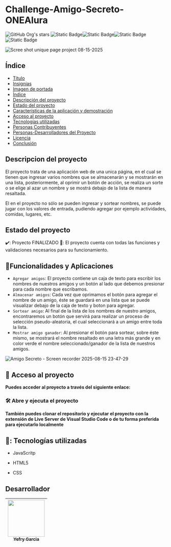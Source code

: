 ﻿# Challenge-Amigo-Secreto-ONEAlura

![GitHub Org's stars](https://img.shields.io/github/stars/camilafernanda?style=social)
![Static Badge](https://img.shields.io/badge/estado-finalizado-green)![Static Badge](https://img.shields.io/badge/terminado-agosto12-blue)![Static Badge](https://img.shields.io/badge/desplegado-agosto17-purple)![Static Badge](https://img.shields.io/badge/Alura_x_ONE-orange)

![Scree shot unique page project 08-15-2025](https://github.com/user-attachments/assets/26889391-dd1b-4fcd-ac1a-2a4eb41db5d9)

## Índice
* [Título](#Título)
* [Insignias](#insignias)
* [Imagen de portada](#imagen-de-portada)
* [Índice](#índice)
* [Descripción del proyecto](#descripción-del-proyecto)
* [Estado del proyecto](#Estado-del-proyecto)
* [Características de la aplicación y demostración](#Características-de-la-aplicación-y-demostración)
* [Acceso al proyecto](#acceso-proyecto)
* [Tecnologías utilizadas](#tecnologías-utilizadas)
* [Personas Contribuyentes](#personas-contribuyentes)
* [Personas-Desarrolladores del Proyecto](#personas-desarrolladores)
* [Licencia](#licencia)
* [Conclusión](#conclusión)

## Descripcion del proyecto
El proyecto trata de una aplicación web de una unica página, en el cual se tienen que ingresar varios nombres que se almacenarán y se mostrarán en una lista, posteriormente, al oprimir un botón de acción, se realiza un sorte o se elige al azar un nombre y se mostrá debajo de la lista de manera resaltada. 

El en el proyecto no sólo se pueden ingresar y sortear nombres, se puede jugar con los valores de entrada, pudiendo agregar por ejemplo actividades, comidas, lugares, etc.

## Estado del proyecto
✔️: Proyecto FINALIZADO 🚀:
El proyecto cuenta con todas las funciones y validaciones necesarios para su funcionamiento.

## :hammer:Funcionalidades y Aplicaciones
- `Agregar amigos`: El proyecto contiene un caja de texto para escribir los nombres de nuestros amigos y un botón al lado que debemos presionar para cada nombre que escribamos.
- `Almacenar amigos`: Cada vez que oprimamos el botón para agregar el nombre de un amigo, éste se guardará en una lista que se puede visualizar debajo de la caja de texto y boton para agregar.
- `Sortear amigo`: Al final de la lista de los nombres de nuestro amigos, encontraremos un botón que servirá para realizar un proceso de selección pseudo-aleatoria, el cual seleccionará a un amigo entre toda la lista.
- `Mostrar amigo ganador`: Al presionar el botón para sortear, sobre éste mismo, se mostrará el nombre resaltado en una letra más grande y en color verde el nombre seleccionado/ganador de la lista de nuestros amigos.

![Amigo Secreto - Screen recorder 2025-08-15 23-47-29](https://github.com/user-attachments/assets/58c18cd2-b18b-46d0-9848-64e01b69e310)

## 📁 Acceso al proyecto
**Puedes acceder al proyecto a través del siguiente enlace:**
### 🛠️ Abre y ejecuta el proyecto
**También puedes clonar el repositorio y ejecutar el proyecto con la extensión de Live Server de Visual Studio Code o de tu forma preferida para ejecutarlo localmente**

## 🧰: Tecnologías utilizadas
* JavaScritp

* HTML5

* CSS

## Desarrollador
| [<img src="https://avatars.githubusercontent.com/u/173518216?v=4" width=115><br><sub>Yefry Garcia</sub>](https://github.com/gaboitec) | 
| :---: |
